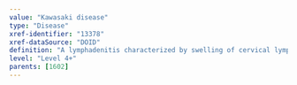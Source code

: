 ```yaml
---
value: "Kawasaki disease"
type: "Disease"
xref-identifier: "13378"
xref-dataSource: "DOID"
definition: "A lymphadenitis characterized by swelling of cervical lymph nodes in infants and young children and inflammation of medium-sized blood vessels located_in body, has_symptom fever, has_symptom congestion of ocular conjunctivae, has_symptom reddening of lips, has_symptom reddening of oral cavity, has_symptom protuberance of tongue papillae and has_symptom edema of extremities.|OMIM mapping confirmed by DO. [SN]."
level: "Level 4+"
parents: [1602]
---
```

